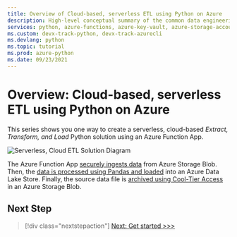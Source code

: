 ```yaml
---
title: Overview of Cloud-based, serverless ETL using Python on Azure
description: High-level conceptual summary of the common data engineering scenario, serverless cloud ETL.
services: python, azure-functions, azure-key-vault, azure-storage-accounts
ms.custom: devx-track-python, devx-track-azurecli
ms.devlang: python
ms.topic: tutorial
ms.prod: azure-python
ms.date: 09/23/2021
---
```


# Overview: Cloud-based, serverless ETL using Python on Azure

This series shows you one way to create a serverless, cloud-based *Extract, Transform, and Load* Python solution using an Azure Function App.

![Serverless, Cloud ETL Solution Diagram](media\serverless-cloudetl\serverless_cloudetl_arch_01_v2.svg)

The Azure Function App [securely ingests data](tutorial-deploy-serverless-cloud-etl-03.md) from Azure Storage Blob. Then, the [data is processed using Pandas and loaded](tutorial-deploy-serverless-cloud-etl-04.md) into an Azure Data Lake Store. Finally, the source data file is [archived using Cool-Tier Access](tutorial-deploy-serverless-cloud-etl-05.md) in an Azure Storage Blob.

## Next Step

> [!div class="nextstepaction"]
> [Next: Get started >>>](tutorial-deploy-serverless-cloud-etl-02.md)
